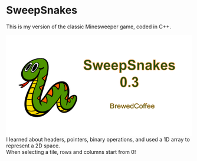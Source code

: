 # SweepSnakes
 
This is my version of the classic Minesweeper game, coded in C++.  

<img src="sweepsnakeslogo.png"
     alt="Sweepsnakes Icon"
     style="float: left; margin-right: 10px;" />

I learned about headers, pointers, binary operations, and used a 1D array to represent a 2D space.  
When selecting a tile, rows and columns start from 0!
